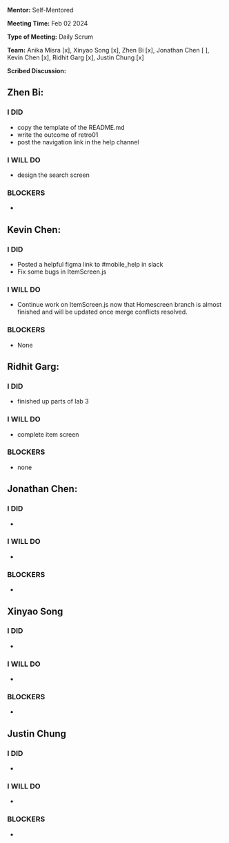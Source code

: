 **Mentor:** Self-Mentored

**Meeting Time:** Feb 02 2024

**Type of Meeting:** Daily Scrum

**Team:** Anika Misra [x], Xinyao Song [x], Zhen Bi [x], Jonathan Chen [ ], Kevin Chen [x], Ridhit Garg [x], Justin Chung [x]

**Scribed Discussion:**

## **Zhen Bi:**  
### **I DID**  
- copy the template of the README.md
- write the outcome of retro01
- post the navigation link in the help channel

### **I WILL DO**  
- design the search screen

### **BLOCKERS**  
- 

## **Kevin Chen:**  
### **I DID**  
- Posted a helpful figma link to #mobile_help in slack
- Fix some bugs in ItemScreen.js

### **I WILL DO**  
- Continue work on ItemScreen.js now that Homescreen branch is almost finished and will be updated once merge conflicts resolved.

### **BLOCKERS**  
- None

## **Ridhit Garg:**  
### **I DID**  
- finished up parts of lab 3

### **I WILL DO**  
- complete item screen

### **BLOCKERS**  
- none

## **Jonathan Chen:**  
### **I DID**  
- 

### **I WILL DO**  
- 

### **BLOCKERS**  
- 

## **Xinyao Song**  
### **I DID**  
- 

### **I WILL DO**  
- 

### **BLOCKERS**  
-

## **Justin Chung**  
### **I DID**  
- 

### **I WILL DO**  
- 

### **BLOCKERS**  
-
